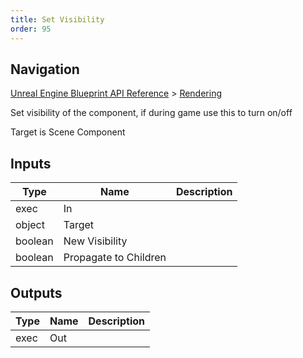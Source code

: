 ```yaml
---
title: Set Visibility
order: 95
---
```

## Navigation

[Unreal Engine Blueprint API Reference](https://dev.epicgames.com/documentation/en-us/unreal-engine/BlueprintAPI) > [Rendering](https://dev.epicgames.com/documentation/en-us/unreal-engine/BlueprintAPI/Rendering)

Set visibility of the component, if during game use this to turn on/off

Target is Scene Component

## Inputs

| Type | Name | Description |
| --- | --- | --- |
| exec | In |  |
| object | Target |  |
| boolean | New Visibility |  |
| boolean | Propagate to Children |  |

## Outputs

| Type | Name | Description |
| --- | --- | --- |
| exec | Out |  |
